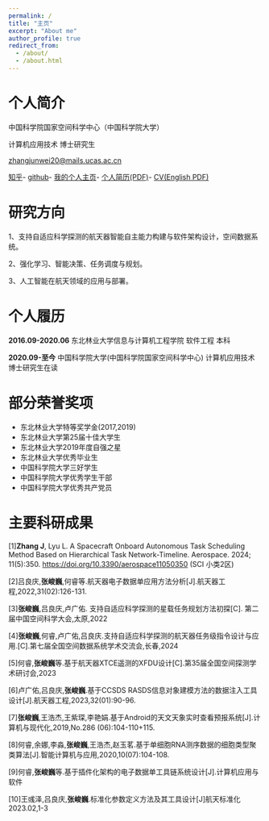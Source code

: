 ```yaml
---
permalink: /
title: "主页"
excerpt: "About me"
author_profile: true
redirect_from: 
  - /about/
  - /about.html
---
```

个人简介
======
中国科学院国家空间科学中心（中国科学院大学）

计算机应用技术 博士研究生

zhangjunwei20@mails.ucas.ac.cn

[知乎](https://www.zhihu.com/people/kfzjw008)-
[github](https://github.com/kfzjw008)-
[我的个人主页](https://www.jishestudio.com)-
[个人简历(PDF)](http://kfzjw008.github.io/files/CV-ZhangJunwei-CN.pdf)-
[CV(English PDF)](http://kfzjw008.github.io/files/CV-ZhangJunwei-EN.pdf)



研究方向
======
1、支持自适应科学探测的航天器智能自主能力构建与软件架构设计，空间数据系统。


2、强化学习、智能决策、任务调度与规划。


3、人工智能在航天领域的应用与部署。




个人履历
======
**2016.09-2020.06** 东北林业大学信息与计算机工程学院 软件工程 本科

**2020.09-至今**    中国科学院大学(中国科学院国家空间科学中心) 计算机应用技术 博士研究生在读


部分荣誉奖项
======
- 东北林业大学特等奖学金(2017,2019)
- 东北林业大学第25届十佳大学生
- 东北林业大学2019年度自强之星
- 东北林业大学优秀毕业生
- 中国科学院大学三好学生
- 中国科学院大学优秀学生干部
- 中国科学院大学优秀共产党员
  





主要科研成果
======
[1]**Zhang J**, Lyu L. A Spacecraft Onboard Autonomous Task Scheduling Method Based on Hierarchical Task Network-Timeline. Aerospace. 2024; 11(5):350. https://doi.org/10.3390/aerospace11050350  (SCI 小类2区)

[2]吕良庆,**张峻巍**,何睿等.航天器电子数据单应用方法分析[J].航天器工程,2022,31(02):126-131. 

[3]**张峻巍**,吕良庆,卢广佑. 支持自适应科学探测的星载任务规划方法初探[C]. 第二届中国空间科学大会,太原,2022

[4]**张峻巍**,何睿,卢广佑,吕良庆.支持自适应科学探测的航天器任务级指令设计与应用.[C].第七届全国空间数据系统学术交流会,长春,2024

[5]何睿,**张峻巍**等.基于航天器XTCE遥测的XFDU设计[C].第35届全国空间探测学术研讨会,2023

[6]卢广佑,吕良庆,**张峻巍**.基于CCSDS RASDS信息对象建模方法的数据注入工具设计[J].航天器工程,2023,32(01):90-96.

[7]**张峻巍**,王浩杰,王紫琛,李艳娟.基于Android的天文天象实时查看预报系统[J].计算机与现代化,2019,No.286
(06):104-110+115. 

[8]何睿,余娜,李淼,**张峻巍**,王浩杰,赵玉茗.基于单细胞RNA测序数据的细胞类型聚类算法[J].智能计算机与应用,2020,10(07):104-108. 

[9]何睿,**张峻巍**等.基于插件化架构的电子数据单工具链系统设计[J].计算机应用与软件 

[10]王彧泽,吕良庆,**张峻巍**.标准化参数定义方法及其工具设计[J]航天标准化2023.02,1-3


